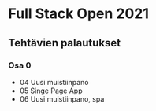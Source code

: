 # Full Stack Open 2021
## Tehtävien palautukset

### Osa 0
* 04 Uusi muistiinpano
* 05 Singe Page App
* 06 Uusi muistiinpano, spa
